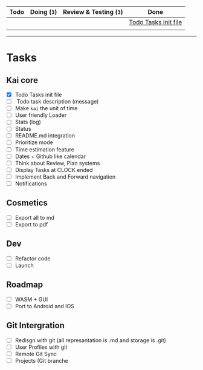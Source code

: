 | Todo | Doing (`3`) | Review & Testing (`3`) | Done                                          |
|------|-------------|------------------------|-----------------------------------------------|
|      |             |                        | [Todo Tasks init file](#todo-tasks-init-file) |
|      |             |                        |                                               |

-------------------------------------------------------------------------

# Tasks

## Kai core
- [x] Todo Tasks init file
- [ ] <a name="todo-tasks-init-file"></a> Todo task description (message)
- [ ] Make `kai` the unit of time
- [ ] User friendly Loader
- [ ] Stats (log)
- [ ] Status
- [ ] README.md integration
- [ ] Prioritize mode
- [ ] Time estimation feature
- [ ] Dates + Github like calendar
- [ ] Think about Review, Plan systems
- [ ] Display Tasks at CLOCK ended
- [ ] Implement Back and Forward navigation
- [ ] Notifications

## Cosmetics
- [ ] Export all to md
- [ ] Export to pdf

## Dev
- [ ] Refactor code
- [ ] Launch

## Roadmap
- [ ] WASM + GUI
- [ ] Port to Android and IOS

## Git Intergration
- [ ] Redisgn with git (all represantation is .md and storage is .git)
- [ ] User Profiles with git
- [ ] Remote Git Sync
- [ ] Projects (Git branche
